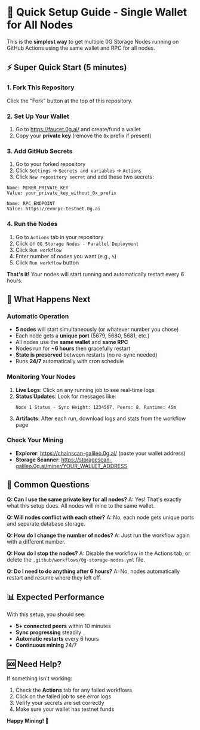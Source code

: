 # 🚀 Quick Setup Guide - Single Wallet for All Nodes

This is the **simplest way** to get multiple 0G Storage Nodes running on GitHub Actions using the same wallet and RPC for all nodes.

## ⚡ Super Quick Start (5 minutes)

### 1. Fork This Repository
Click the "Fork" button at the top of this repository.

### 2. Set Up Your Wallet
1. Go to https://faucet.0g.ai/ and create/fund a wallet
2. Copy your **private key** (remove the `0x` prefix if present)

### 3. Add GitHub Secrets
1. Go to your forked repository
2. Click `Settings` → `Secrets and variables` → `Actions`
3. Click `New repository secret` and add these two secrets:

```
Name: MINER_PRIVATE_KEY
Value: your_private_key_without_0x_prefix
```

```
Name: RPC_ENDPOINT  
Value: https://evmrpc-testnet.0g.ai
```

### 4. Run the Nodes
1. Go to `Actions` tab in your repository
2. Click on `0G Storage Nodes - Parallel Deployment`
3. Click `Run workflow`
4. Enter number of nodes you want (e.g., `5`)
5. Click `Run workflow` button

**That's it!** Your nodes will start running and automatically restart every 6 hours.

## 🎯 What Happens Next

### Automatic Operation
- **5 nodes** will start simultaneously (or whatever number you chose)
- Each node gets a **unique port** (5679, 5680, 5681, etc.)
- All nodes use the **same wallet** and **same RPC**
- Nodes run for **~6 hours** then gracefully restart
- **State is preserved** between restarts (no re-sync needed)
- Runs **24/7** automatically with cron schedule

### Monitoring Your Nodes
1. **Live Logs**: Click on any running job to see real-time logs
2. **Status Updates**: Look for messages like:
   ```
   Node 1 Status - Sync Height: 1234567, Peers: 8, Runtime: 45m
   ```
3. **Artifacts**: After each run, download logs and stats from the workflow page

### Check Your Mining
- **Explorer**: https://chainscan-galileo.0g.ai/ (paste your wallet address)
- **Storage Scanner**: https://storagescan-galileo.0g.ai/miner/YOUR_WALLET_ADDRESS

## 🔧 Common Questions

**Q: Can I use the same private key for all nodes?**
A: Yes! That's exactly what this setup does. All nodes will mine to the same wallet.

**Q: Will nodes conflict with each other?**
A: No, each node gets unique ports and separate database storage.

**Q: How do I change the number of nodes?**
A: Just run the workflow again with a different number.

**Q: How do I stop the nodes?**
A: Disable the workflow in the Actions tab, or delete the `.github/workflows/0g-storage-nodes.yml` file.

**Q: Do I need to do anything after 6 hours?**
A: No, nodes automatically restart and resume where they left off.

## 📊 Expected Performance

With this setup, you should see:
- **5+ connected peers** within 10 minutes
- **Sync progressing** steadily 
- **Automatic restarts** every 6 hours
- **Continuous mining** 24/7

## 🆘 Need Help?

If something isn't working:
1. Check the **Actions** tab for any failed workflows
2. Click on the failed job to see error logs
3. Verify your secrets are set correctly
4. Make sure your wallet has testnet funds

**Happy Mining! 🎉**